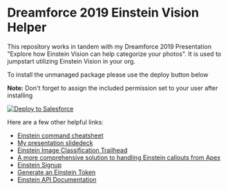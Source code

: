 <h1>Dreamforce 2019 Einstein Vision Helper</h1>
<p>This repository works in tandem with my Dreamforce 2019 Presentation "Explore how Einstein Vision can help categorize your photos". It is used to jumpstart utilizing Einstein Vision in your org.</p>
<p>To install the unmanaged package please use the deploy button below</p>
<p><b>Note:</b> Don't forget to assign the included permission set to your user after installing</p>
<p>
	<a href="https://githubsfdeploy.herokuapp.com?owner=pbergner&repo=df19-einstein-vision&ref=master">
		<img alt="Deploy to Salesforce" src="https://raw.githubusercontent.com/afawcett/githubsfdeploy/master/src/main/webapp/resources/img/deploy.png"/>
	</a>
</p>
<p>Here are a few other helpful links:<br/>
	<ul>
		<li><a href="https://github.com/pbergner/df19-einstein-vision/blob/master/einstein%20command%20cheatsheet.docx">Einstein command cheatsheet</a></li>
		<li><a href="https://github.com/pbergner/df19-einstein-vision/blob/master/df18.pptx">My presentation slidedeck</a></li>
		<li><a href="https://trailhead.salesforce.com/en/projects/predictive_vision_apex">Einstein Image Classification Trailhead</a></li>
		<li><a href="https://github.com/muenzpraeger/salesforce-einstein-platform-apex">A more comprehensive solution to handling Einstein callouts from Apex</a></li>
		<li><a href="https://api.einstein.ai/signup">Einstein Signup</a></li>
		<li><a href="https://api.einstein.ai/token">Generate an Einstein Token</a></li>
		<li><a href="https://metamind.readme.io/">Einstein API Documentation</a></li>
	</ul>
</p>
